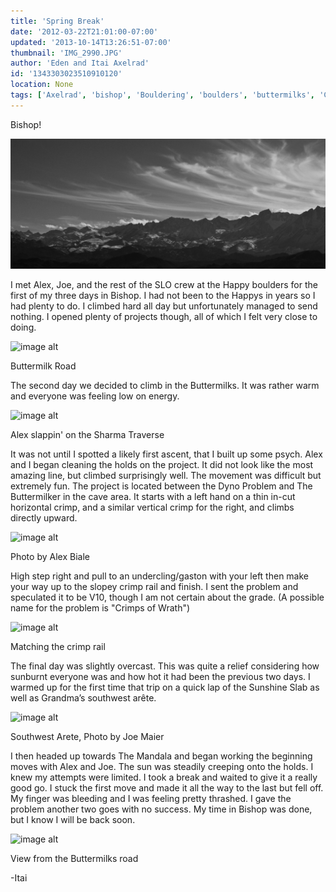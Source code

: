```yaml
---
title: 'Spring Break'
date: '2012-03-22T21:01:00-07:00'
updated: '2013-10-14T13:26:51-07:00'
thumbnail: 'IMG_2990.JPG'
author: 'Eden and Itai Axelrad'
id: '1343303023510910120'
location: None
tags: ['Axelrad', 'bishop', 'Bouldering', 'boulders', 'buttermilks', 'California']
---
```

Bishop!

![image alt](/images/IMG_2990.JPG)

I met Alex, Joe, and the rest of the SLO crew at the Happy boulders for the first of my three days in Bishop. I had not been to the Happys in years so I had plenty to do. I climbed hard all day but unfortunately managed to send nothing. I opened plenty of projects though, all of which I felt very close to doing.

![image alt](/images/IMG_3065.JPG)

Buttermilk Road

The second day we decided to climb in the Buttermilks. It was rather warm and everyone was feeling low on energy. 

![image alt](/images/IMG_3038.jpg)

Alex slappin' on the Sharma Traverse

It was not until I spotted a likely first ascent, that I built up some psych. Alex and I began cleaning the holds on the project. It did not look like the most amazing line, but climbed surprisingly well. The movement was difficult but extremely fun. The project is located between the Dyno Problem and The Buttermilker in the cave area. It starts with a left hand on a thin in-cut horizontal crimp, and a similar vertical crimp for the right, and climbs directly upward. 

![image alt](/images/IMG_3014.jpg)

Photo by Alex Biale

High step right and pull to an undercling/gaston with your left then make your way up to the slopey crimp rail and finish. I sent the problem and speculated it to be V10, though I am not certain about the grade. (A possible name for the problem is "Crimps of Wrath") 

![image alt](/images/IMG_3019.jpg)

Matching the crimp rail

The final day was slightly overcast. This was quite a relief considering how sunburnt everyone was and how hot it had been the previous two days. I warmed up for the first time that trip on a quick lap of the Sunshine Slab as well as Grandma’s southwest arête. 

![image alt](/images/IMG_3073.JPG)

Southwest Arete, Photo by Joe Maier

I then headed up towards The Mandala and began working the beginning moves with Alex and Joe. The sun was steadily creeping onto the holds. I knew my attempts were limited. I took a break and waited to give it a really good go. I stuck the first move and made it all the way to the last but fell off. My finger was bleeding and I was feeling pretty thrashed. I gave the problem another two goes with no success.
My time in Bishop was done, but I know I will be back soon.

![image alt](/images/IMG_3086.JPG)

View from the Buttermilks road

-Itai
